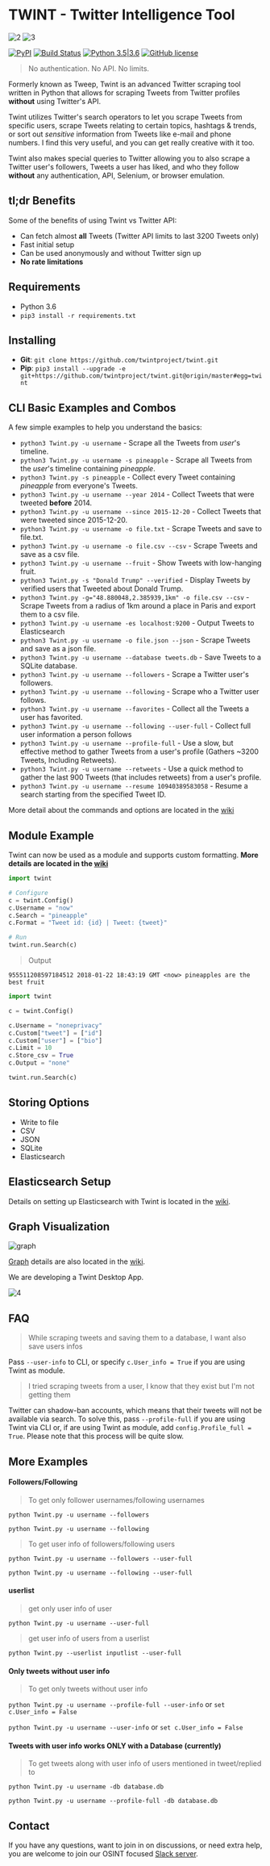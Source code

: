 # TWINT - Twitter Intelligence Tool
![2](https://i.imgur.com/iaH3s7z.png)
![3](https://i.imgur.com/hVeCrqL.png)

[![PyPI](https://img.shields.io/pypi/v/twint.svg)](https://pypi.org/project/twint/) [![Build Status](https://travis-ci.org/haccer/twint.svg?branch=master)](https://travis-ci.org/haccer/twint/) [![Python 3.5|3.6](https://img.shields.io/badge/Python-3.5%2F3.6-blue.svg)](https://www.python.org/download/releases/3.0/) [![GitHub license](https://img.shields.io/github/license/haccer/tweep.svg)](https://github.com/haccer/tweep/blob/master/LICENSE)

>No authentication. No API. No limits.

Formerly known as Tweep, Twint is an advanced Twitter scraping tool written in Python that allows for scraping Tweets from Twitter profiles **without** using Twitter's API.

Twint utilizes Twitter's search operators to let you scrape Tweets from specific users, scrape Tweets relating to certain topics, hashtags & trends, or sort out *sensitive* information from Tweets like e-mail and phone numbers. I find this very useful, and you can get really creative with it too.

Twint also makes special queries to Twitter allowing you to also scrape a Twitter user's followers, Tweets a user has liked, and who they follow **without** any authentication, API, Selenium, or browser emulation.

## tl;dr Benefits
Some of the benefits of using Twint vs Twitter API:
- Can fetch almost __all__ Tweets (Twitter API limits to last 3200 Tweets only)
- Fast initial setup
- Can be used anonymously and without Twitter sign up
- **No rate limitations**

## Requirements
- Python 3.6
- `pip3 install -r requirements.txt`

## Installing
- **Git**: `git clone https://github.com/twintproject/twint.git`
- **Pip**: `pip3 install --upgrade -e git+https://github.com/twintproject/twint.git@origin/master#egg=twint`

## CLI Basic Examples and Combos
A few simple examples to help you understand the basics:

- `python3 Twint.py -u username` - Scrape all the Tweets from *user*'s timeline.
- `python3 Twint.py -u username -s pineapple` - Scrape all Tweets from the *user*'s timeline containing _pineapple_.
- `python3 Twint.py -s pineapple` - Collect every Tweet containing *pineapple* from everyone's Tweets.
- `python3 Twint.py -u username --year 2014` - Collect Tweets that were tweeted **before** 2014.
- `python3 Twint.py -u username --since 2015-12-20` - Collect Tweets that were tweeted since 2015-12-20.
- `python3 Twint.py -u username -o file.txt` - Scrape Tweets and save to file.txt.
- `python3 Twint.py -u username -o file.csv --csv` - Scrape Tweets and save as a csv file.
- `python3 Twint.py -u username --fruit` - Show Tweets with low-hanging fruit.
- `python3 Twint.py -s "Donald Trump" --verified` - Display Tweets by verified users that Tweeted about Donald Trump.
- `python3 Twint.py -g="48.880048,2.385939,1km" -o file.csv --csv` - Scrape Tweets from a radius of 1km around a place in Paris and export them to a csv file.
- `python3 Twint.py -u username -es localhost:9200` - Output Tweets to Elasticsearch
- `python3 Twint.py -u username -o file.json --json` - Scrape Tweets and save as a json file.
- `python3 Twint.py -u username --database tweets.db` - Save Tweets to a SQLite database.
- `python3 Twint.py -u username --followers` - Scrape a Twitter user's followers.
- `python3 Twint.py -u username --following` - Scrape who a Twitter user follows.
- `python3 Twint.py -u username --favorites` - Collect all the Tweets a user has favorited.
- `python3 Twint.py -u username --following --user-full` - Collect full user information a person follows
- `python3 Twint.py -u username --profile-full` - Use a slow, but effective method to gather Tweets from a user's profile (Gathers ~3200 Tweets, Including Retweets).
- `python3 Twint.py -u username --retweets` - Use a quick method to gather the last 900 Tweets (that includes retweets) from a user's profile.
- `python3 Twint.py -u username --resume 10940389583058` - Resume a search starting from the specified Tweet ID.

More detail about the commands and options are located in the [wiki](https://github.com/twintproject/twint/wiki/Commands)

## Module Example

Twint can now be used as a module and supports custom formatting. **More details are located in the [wiki](https://github.com/twintproject/twint/wiki/Module)**

```python
import twint

# Configure
c = twint.Config()
c.Username = "now"
c.Search = "pineapple"
c.Format = "Tweet id: {id} | Tweet: {tweet}"

# Run
twint.run.Search(c)
```
> Output

`955511208597184512 2018-01-22 18:43:19 GMT <now> pineapples are the best fruit`

```python
import twint

c = twint.Config()

c.Username = "noneprivacy"
c.Custom["tweet"] = ["id"]
c.Custom["user"] = ["bio"]
c.Limit = 10
c.Store_csv = True
c.Output = "none"

twint.run.Search(c)
```

## Storing Options
- Write to file
- CSV
- JSON
- SQLite
- Elasticsearch

## Elasticsearch Setup

Details on setting up Elasticsearch with Twint is located in the [wiki](https://github.com/twintproject/twint/wiki/Elasticsearch).

## Graph Visualization
![graph](https://i.imgur.com/EEJqB8n.png)

[Graph](https://github.com/twintproject/twint/tree/master/graph) details are also located in the [wiki](https://github.com/twintproject/twint/wiki/Graph).

We are developing a Twint Desktop App.

![4](https://i.imgur.com/DzcfIgL.png)

## FAQ
> While scraping tweets and saving them to a database, I want also save users infos

Pass `--user-info` to CLI, or specify `c.User_info = True` if you are using Twint as module.

> I tried scraping tweets from a user, I know that they exist but I'm not getting them

Twitter can shadow-ban accounts, which means that their tweets will not be available via search. To solve this, pass `--profile-full` if you are using Twint via CLI or, if are using Twint as module, add `config.Profile_full = True`. Please note that this process will be quite slow.
## More Examples

#### Followers/Following

> To get only follower usernames/following usernames

`python Twint.py -u username --followers`

`python Twint.py -u username --following`

> To get user info of followers/following users

`python Twint.py -u username --followers --user-full`

`python Twint.py -u username --following --user-full`

#### userlist

> get only user info of user

`python Twint.py -u username --user-full`

> get user info of users from a userlist

`python Twint.py --userlist inputlist --user-full`

#### Only tweets without user info

> To get only tweets without user info

`python Twint.py -u username --profile-full --user-info`  or `set c.User_info = False`

`python Twint.py -u username --user-info`  or `set c.User_info = False`

#### Tweets with user info works ONLY with a Database (currently)

> To get tweets along with user info of users mentioned in tweet/replied to

`python Twint.py -u username -db database.db`

`python Twint.py -u username --profile-full -db database.db`

## Contact

If you have any questions, want to join in on discussions, or need extra help, you are welcome to join our OSINT focused [Slack server](https://join.slack.com/t/os-int/shared_invite/enQtNDI1MDA2OTg4MDg0LWUxYWNmMjI2MGFlMTZjZjhmOWY1ZTVhNmFiMDU2NzY1MzhiMDI2ZTZmYmEwY2MxY2YzMGFkZTY2MTcxZWI2ODM).

